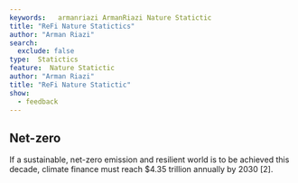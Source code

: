 ```yaml
---
keywords:   armanriazi ArmanRiazi Nature Statictic
title: "ReFi Nature Statictics"
author: "Arman Riazi"
search:
  exclude: false
type:  Statictics
feature:  Nature Statictic
author: "Arman Riazi"
title: "ReFi Nature Statictic"
show:
  - feedback
---
```


## Net-zero

If a sustainable, net-zero emission and resilient world is to be achieved this decade, climate finance must reach $4.35 trillion annually by 2030 [2].